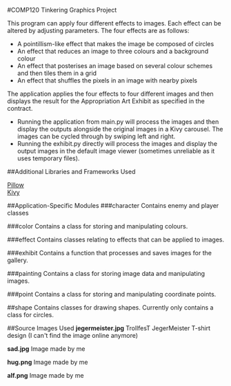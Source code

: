 #COMP120 Tinkering Graphics Project

This program can apply four different effects to images. Each effect can be altered by adjusting parameters.
The four effects are as follows:
* A pointillism-like effect that makes the image be composed of circles
* An effect that reduces an image to three colours and a background colour
* An effect that posterises an image based on several colour schemes and then tiles them in a grid
* An effect that shuffles the pixels in an image with nearby pixels

The application applies the four effects to four different images and then displays the result for the Appropriation Art Exhibit as specified in the contract.  
* Running the application from main.py will process the images and then display the outputs alongside the original images in a Kivy carousel. The images can be cycled through by swiping left and right.  
* Running the exhibit.py directly will process the images and display the output images in the default image viewer (sometimes unreliable as it uses temporary files).

##Additional Libraries and Frameworks Used

[Pillow](https://python-pillow.github.io/)  
[Kivy](http://kivy.org/)

##Application-Specific Modules
###character
Contains enemy and player classes

###color
Contains a class for storing and manipulating colours.

###effect
Contains classes relating to effects that can be applied to images.

###exhibit
Contains a function that processes and saves images for the gallery.

###painting
Contains a class for storing image data and manipulating images.

###point
Contains a class for storing and manipulating coordinate points.

##shape
Contains classes for drawing shapes. Currently only contains a class for circles.

##Source Images Used
**jegermeister.jpg** TrollfesT JegerMeister T-shirt design (I can't find the image online anymore)

**sad.jpg** Image made by me

**hug.png** Image made by me

**alf.png** Image made by me
